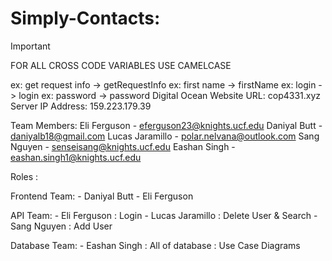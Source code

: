 # Simply-Contacts:

Important

FOR ALL CROSS CODE VARIABLES USE CAMELCASE

ex: get request info -> getRequestInfo
ex: first name -> firstName
ex: login -> login
ex: password -> password
Digital Ocean Website URL: cop4331.xyz Server IP Address: 159.223.179.39

Team Members: Eli Ferguson - eferguson23@knights.ucf.edu Daniyal Butt - daniyalb18@gmail.com Lucas Jaramillo - polar.nelvana@outlook.com Sang Nguyen - senseisang@knights.ucf.edu Eashan Singh - eashan.singh1@knights.ucf.edu

Roles :

Frontend Team:
    - Daniyal Butt
    - Eli Ferguson

API Team:
    - Eli Ferguson : Login
    - Lucas Jaramillo : Delete User & Search
    - Sang Nguyen : Add User

Database Team:
    - Eashan Singh : All of database : Use Case Diagrams
